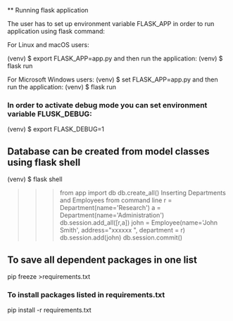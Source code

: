 ** Running flask application

The user has to set up environment variable FLASK_APP in order to run application using flask command:

For Linux and macOS users:

(venv) $ export FLASK_APP=app.py
and then run the application:
(venv) $ flask run 

For Microsoft Windows users:
(venv) $ set FLASK_APP=app.py
and then run the application:
(venv) $ flask run 

### In order to activate debug mode you can set environment variable FLUSK_DEBUG:

(venv) $ export FLASK_DEBUG=1

## Database can be created from model classes using flask shell
(venv) $ flask shell 
>>> from app import db 
>>> db.create_all()
Inserting Departments and Employees from command line
>>> r = Department(name='Research')
>>> a = Department(name='Administration')
>>> db.session.add_all([r,a]) 
>>> john = Employee(name='John Smith', address="xxxxxx ", department = r)
>>> db.session.add(john)
>>> db.session.commit() 


## To save all dependent packages in one list
pip freeze >requirements.txt

### To install packages listed in requirements.txt
pip install -r requirements.txt